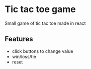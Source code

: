 # Tic tac toe game

Small game of tic tac toe made in react

## Features

- click buttons to change value
- win/loss/tie
- reset
